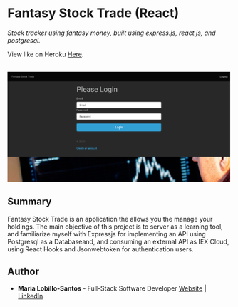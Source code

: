 # Fantasy Stock Trade (React)

_Stock tracker using fantasy money, built using express.js, react.js, and postgresql._

View like on Heroku  <a href="https://fant4sy-stock-trade.herokuapp.com/" target="_blank">Here</a>.

<br>

<img src="demo-fst.png" width="500">

## Summary

Fantasy Stock Trade is an application the allows you the manage your holdings. The main objective of this project is to server as a learning tool, and familiarize myself with Expressjs for implementing an API using Postgresql as a Databaseand, and consuming an external API as IEX Cloud, using React Hooks and Jsonwebtoken for authentication users. 

## Author
 -  **Maria Lobillo-Santos** - Full-Stack Software Developer <a href="https://lobillosantos.com">Website</a> | <a href="https://www.linkedin.com/in/mar%C3%ADa-lobillo-santos/">LinkedIn</a>
